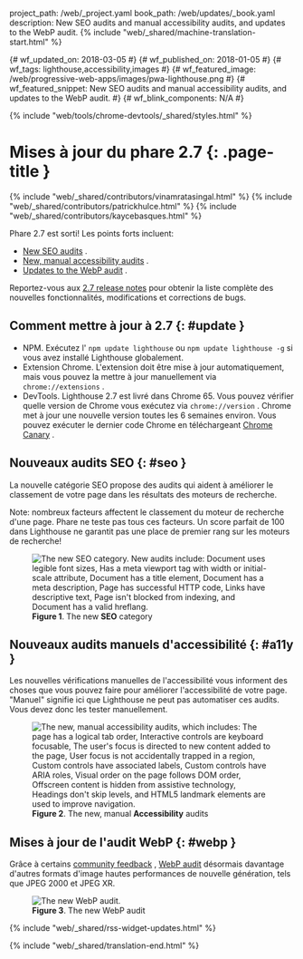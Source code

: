 project_path: /web/_project.yaml
book_path: /web/updates/_book.yaml
description: New SEO audits and manual accessibility audits, and updates to the WebP audit.
{% include "web/_shared/machine-translation-start.html" %}

{# wf_updated_on: 2018-03-05 #}
{# wf_published_on: 2018-01-05 #}
{# wf_tags: lighthouse,accessibility,images #}
{# wf_featured_image: /web/progressive-web-apps/images/pwa-lighthouse.png #}
{# wf_featured_snippet: New SEO audits and manual accessibility audits, and updates to the WebP audit. #}
{# wf_blink_components: N/A #}

{% include "web/tools/chrome-devtools/_shared/styles.html" %}

# Mises à jour du phare 2.7 {: .page-title }

{% include "web/_shared/contributors/vinamratasingal.html" %}
{% include "web/_shared/contributors/patrickhulce.html" %}
{% include "web/_shared/contributors/kaycebasques.html" %}

[CDT]: /web/tools/lighthouse/#devtools
[Node]: https://github.com/GoogleChrome/lighthouse#using-programmatically
[CLI]: /web/tools/lighthouse/#cli
[CE]: /web/tools/lighthouse/#extension

Phare 2.7 est sorti! Les points forts incluent:

* [New SEO audits](#seo) .
* [New, manual accessibility audits](#a11y) .
* [Updates to the WebP audit](#webp) .

Reportez-vous aux [2.7 release notes][RN] pour obtenir la liste complète des nouvelles fonctionnalités, modifications et corrections de bugs.

[RN]: https://github.com/GoogleChrome/lighthouse/releases/tag/v2.7.0

## Comment mettre à jour à 2.7 {: #update }

* NPM. Exécutez l&#39; `npm update lighthouse` ou `npm update lighthouse -g` si vous avez installé Lighthouse globalement.
* Extension Chrome. L&#39;extension doit être mise à jour automatiquement, mais vous pouvez la mettre à jour manuellement via `chrome://extensions` .
* DevTools. Lighthouse 2.7 est livré dans Chrome 65. Vous pouvez vérifier quelle version de Chrome vous exécutez via `chrome://version` . Chrome met à jour une nouvelle version toutes les 6 semaines environ. Vous pouvez exécuter le dernier code Chrome en téléchargeant [Chrome Canary][Canary] .

[Canary]: https://www.google.com/chrome/browser/canary.html

## Nouveaux audits SEO {: #seo }

La nouvelle catégorie SEO propose des audits qui aident à améliorer le classement de votre page dans les résultats des moteurs de recherche.

Note: nombreux facteurs affectent le classement du moteur de recherche d&#39;une page. Phare ne teste pas tous ces facteurs. Un score parfait de 100 dans Lighthouse ne garantit pas une place de premier rang sur les moteurs de recherche!

<figure>
  <img src="/web/updates/images/2018/01/seo.png"
       alt="The new SEO category. New audits include: Document uses legible font sizes,
            Has a meta viewport tag with width or initial-scale attribute,
            Document has a title element, Document has a meta description, Page has
            successful HTTP code, Links have descriptive text, Page isn't blocked from indexing,
            and Document has a valid hreflang."/>
  <figcaption>
    <b>Figure 1</b>. The new <b>SEO</b> category
  </figcaption>
</figure>

## Nouveaux audits manuels d&#39;accessibilité {: #a11y }

Les nouvelles vérifications manuelles de l'accessibilité vous informent des choses que vous pouvez faire pour améliorer l'accessibilité de votre page. "Manuel" signifie ici que Lighthouse ne peut pas automatiser ces audits. Vous devez donc les tester manuellement.

<figure>
  <img src="/web/updates/images/2018/01/a11y.png"
       alt="The new, manual accessibility audits, which includes: The page has a logical tab order,
            Interactive controls are keyboard focusable, The user's focus is directed to new
            content added to the page, User focus is not accidentally trapped in a region,
            Custom controls have associated labels, Custom controls have ARIA roles, Visual order
            on the page follows DOM order, Offscreen content is hidden from assistive technology,
            Headings don't skip levels, and HTML5 landmark elements are used to improve
            navigation."/>
  <figcaption>
    <b>Figure 2</b>. The new, manual <b>Accessibility</b> audits
  </figcaption>
</figure>

## Mises à jour de l&#39;audit WebP {: #webp }

Grâce à certains [community feedback][feedback] , [WebP audit][webp] désormais davantage d&#39;autres formats d&#39;image hautes performances de nouvelle génération, tels que JPEG 2000 et JPEG XR.

[feedback]: https://www.reddit.com/r/webdev/comments/75w7t0/so_exactly_what_do_i_do_google_put_my_css_in_js/doatllq/
[webp]: /web/tools/lighthouse/audits/webp

<figure>
  <img src="/web/updates/images/2018/01/webp.png"
       alt="The new WebP audit."/>
  <figcaption>
    <b>Figure 3</b>. The new WebP audit
  </figcaption>
</figure>

{% include "web/_shared/rss-widget-updates.html" %}

{% include "web/_shared/translation-end.html" %}